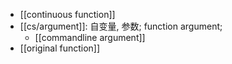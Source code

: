 - [[continuous function]]
- [[cs/argument]]: 自变量, 参数; function argument; 
    - [[commandline argument]]
- [[original function]]
